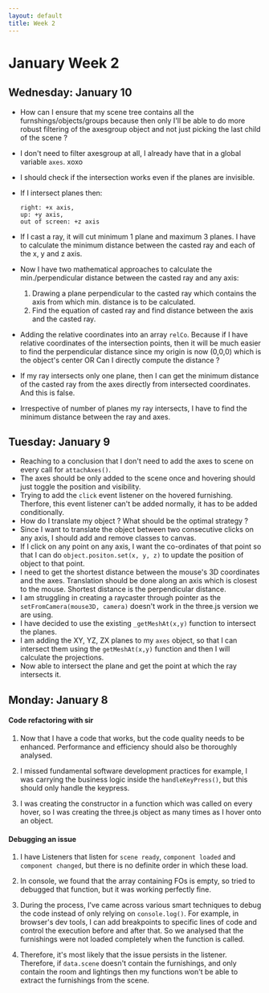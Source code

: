 ```yaml
---
layout: default
title: Week 2
---
```

# **January Week 2**
## **Wednesday: January 10**
- How can I ensure that my scene tree contains all the furnshings/objects/groups because then only I'll be able to do more robust filtering of the axesgroup object and not just picking the last child of the scene ?
- I don't need to filter axesgroup at all, I already have that in a global variable `axes`. xoxo
- I should check if the intersection works even if the planes are invisible.
- If I intersect planes then:

      right: +x axis,
      up: +y axis,
      out of screen: +z axis
- If I cast a ray, it will cut minimum 1 plane and maximum 3 planes. I have to calculate the minimum distance between the casted ray and 
each of the x, y and z axis.
- Now I have two mathematical approaches to calculate the min./perpendicular distance between the casted ray and any axis:
   1. Drawing a plane perpendicular to the casted ray which contains the axis from which min. distance is to be calculated.
   2. Find the equation of casted ray and find distance between the axis and the casted ray.
 
- Adding the relative coordinates into an array `relCo`. Because if I have relative coordinates of the intersection points, then it will be much easier to find the perpendicular distance since my origin is now (0,0,0) which is the object's center
                            OR
Can I directly compute the distance ?

- If my ray intersects only one plane, then I can get the minimum distance of the casted ray from the axes directly from intersected coordinates. And this is false.
- Irrespective of number of planes my ray intersects, I have to find the minimum distance between the ray and axes.


## **Tuesday: January 9**
- Reaching to a conclusion that I don't need to add the axes to scene on every call for `attachAxes()`.
- The axes should be only added to the scene once and hovering should just toggle the position and visibility.
- Trying to add the `click` event listener on the hovered furnishing. Therfore, this event listener can't be added normally, it has to be added conditionally.
- How do I translate my object ? What should be the optimal strategy ?
- Since I want to translate the object between two consecutive clicks on any axis, I should add and remove classes to canvas.
- If I click on any point on any axis, I want the co-ordinates of that point so that I can do `object.positon.set(x, y, z)` to update the position of object to that point.
- I need to get the shortest distance between the mouse's 3D coordinates and the axes. Translation should be done along an axis which is closest to the mouse. Shortest distance is the perpendicular distance.
- I am struggling in creating a raycaster through pointer as the `setFromCamera(mouse3D, camera)` doesn't work in the three.js version we are using.
- I have decided to use the existing `_getMeshAt(x,y)` function to intersect the planes.
- I am adding the XY, YZ, ZX planes to my `axes` object, so that I can intersect them using the `getMeshAt(x,y)` function and then I will calculate the projections.
- Now able to intersect the plane and get the point at which the ray intersects it.

## **Monday: January 8**
#### Code refactoring with sir
1. Now that I have a code that works, but the code quality needs to be enhanced. Performance and efficiency should also be thoroughly analysed.

2. I missed fundamental software development practices for example, I was carrying the business logic inside the `handleKeyPress()`, but this should only handle the keypress.

3. I was creating the constructor in a function which was called on every hover, so I was creating the three.js object as many times as I hover onto an object.

#### Debugging an issue
1. I have Listeners that listen for `scene ready`, `component loaded` and `component changed`, but there is no definite order in which these load.

2. In console, we found that the array containing FOs is empty, so tried to debugged that function, but it was working perfectly fine.

3. During the process, I've came across various smart techniques to debug the code instead of only relying on `console.log()`.
For example, in browser's dev tools, I can add breakpoints to specific lines of code and control the execution before and after that.
So we analysed that the furnishings were not loaded completely when the function is called.

4. Therefore, it's most likely that the issue persists in the listener.
Therefore, if `data.scene` doesn't contain the furnishings, and only contain the room and lightings then my functions won't be able to extract the furnishings from the scene.




